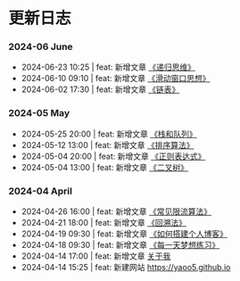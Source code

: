 # 更新日志

### 2024-06 June

- 2024-06-23 10:25 | feat: 新增文章 [《递归思维》](/leetcode/recursion)
- 2024-06-10 09:10 | feat: 新增文章 [《滑动窗口思想》](/leetcode/sliding-window)
- 2024-06-02 17:30 | feat: 新增文章 [《链表》](/leetcode/linked-list)

### 2024-05 May
- 2024-05-25 20:00 | feat: 新增文章 [《栈和队列》](/leetcode/stack_queue)
- 2024-05-12 13:00 | feat: 新增文章 [《排序算法》](/leetcode/sort)
- 2024-05-04 20:00 | feat: 新增文章 [《正则表达式》](/tech/regexp)
- 2024-05-04 13:00 | feat: 新增文章 [《二叉树》](/leetcode/binary-tree)

### 2024-04 April
- 2024-04-26 16:00 | feat: 新增文章 [《常见限流算法》](/tech/rate-limit)
- 2024-04-21 18:00 | feat: 新增文章 [《回溯法》](/leetcode/backtrack)
- 2024-04-19 09:30 | feat: 新增文章 [《如何搭建个人博客》](/tech/blog-vitepress-github)
- 2024-04-18 09:30 | feat: 新增文章 [《每一天梦想练习》](/life/reading/everyday-dream-exercise)
- 2024-04-14 17:00 | feat: 新增文章 [关于我](/about)
- 2024-04-14 15:25 | feat: 新建网站 https://yaoo5.github.io
